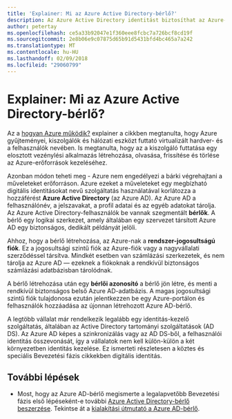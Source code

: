 ```yaml
---
title: 'Explainer: Mi az Azure Active Directory-bérlő?'
description: Az Azure Active Directory identitást biztosíthat az Azure-ban (IDaaS) szolgáltatás belső működését ismerteti
author: petertay
ms.openlocfilehash: ce5a33b92047e1f360eee8fcbc7a726bcf8cd19f
ms.sourcegitcommit: 2e8b06e9c07875d65b91d5431bfd4bc465a7a242
ms.translationtype: MT
ms.contentlocale: hu-HU
ms.lasthandoff: 02/09/2018
ms.locfileid: "29060799"
---
```

# <a name="explainer-what-is-an-azure-active-directory-tenant"></a>Explainer: Mi az Azure Active Directory-bérlő?

Az a [hogyan Azure működik?](azure-explainer.md) explainer a cikkben megtanulta, hogy Azure gyűjteményei, kiszolgálók és hálózati eszközt futtató virtualizált hardver- és a felhasználók nevében. Is megtanulta, hogy az a kiszolgáló futtatása egy elosztott vezénylési alkalmazás létrehozása, olvasása, frissítése és törlése az Azure-erőforrások kezeléséhez.

Azonban módon teheti meg - Azure nem engedélyezi a bárki végrehajtani a műveleteket erőforráson. Azure ezeket a műveleteket egy megbízható digitális identitásokat nevű szolgáltatás használatával korlátozza a hozzáférést **Azure Active Directory** (az Azure AD). Az Azure AD a felhasználónév, a jelszavakat, a profil adatai és az egyéb adatokat tárolja. Az Azure Active Directory-felhasználók be vannak szegmentált **bérlők**. A bérlő egy logikai szerkezet, amely általában egy szervezet társított Azure AD egy biztonságos, dedikált példányát jelöli.

Ahhoz, hogy a bérlő létrehozása, az Azure-nak a **rendszer-jogosultságú fiók**. Ez a jogosultsági szintű fiók az Azure-fiók vagy a nagyvállalati szerződéssel társítva. Mindkét esetben van számlázási szerkezetek, és nem tárolja az Azure AD &mdash; ezeknek a fiókoknak a rendkívül biztonságos számlázási adatbázisban tárolódnak. 

A bérlő létrehozása után egy **bérlői azonosító** a bérlő jön létre, és menti a rendkívül biztonságos belső Azure AD-adatbázis. A magas jogosultsági szintű fiók tulajdonosa ezután jelentkezzen be egy Azure-portálon és felhasználók hozzáadása az újonnan létrehozott Azure AD-bérlő. 

A legtöbb vállalat már rendelkezik legalább egy identitás-kezelő szolgáltatás, általában az Active Directory tartományi szolgáltatások (AD DS). Az Azure AD képes a szinkronizálás vagy az AD DS-ből, a felhasználói identitás összevonását, így a vállalatok nem kell külön-külön a két környezetben identitás kezelése. Ez ismerteti részletesen a köztes és speciális Bevezetési fázis cikkekben digitális identitás.

## <a name="next-steps"></a>További lépések

* Most, hogy az Azure AD-bérlő megismerte a legalapvetőbb Bevezetési fázis első lépéseként-e további [Azure Active Directory-bérlő beszerzése][how-to-get-aad-tenant]. Tekintse át a [kialakítási útmutató a Azure AD-bérlő](tenant.md).

<!-- Links -->
[how-to-get-aad-tenant]: /azure/active-directory/develop/active-directory-howto-tenant?toc=/azure/architecture/cloud-adoption-guide/toc.json